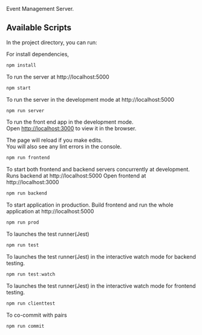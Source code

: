 Event Management Server.

## Available Scripts

In the project directory, you can run:

For install dependencies,

```js
npm install
```

To run the server at http://localhost:5000

```js
npm start
```

To run the server in the development mode at http://localhost:5000

```js
npm run server
```

To run the front end app in the development mode.<br />
Open [http://localhost:3000](http://localhost:3000) to view it in the browser.

The page will reload if you make edits.<br />
You will also see any lint errors in the console.

```js
npm run frontend
```

To start both frontend and backend servers concurrently at development.
Runs backend at http://localhost:5000
Open frontend at http://localhost:3000

```js
npm run backend
```

To start application in production.
Build frontend and run the whole application at http://localhost:5000

```js
npm run prod
```

To launches the test runner(Jest)

```js
npm run test
```

To launches the test runner(Jest) in the interactive watch mode for backend testing.

```js
npm run test:watch
```

To launches the test runner(Jest) in the interactive watch mode for frontend testing.

```js
npm run clienttest
```

To co-commit with pairs

```js
npm run commit
```
